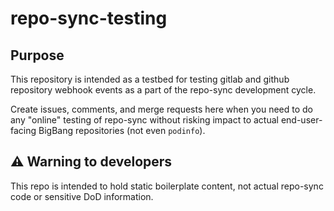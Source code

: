 # repo-sync-testing

## Purpose

This repository is intended as a testbed for testing gitlab and github repository webhook events as a part of the repo-sync development cycle.

Create issues, comments, and merge requests here when you need to do any "online" testing of repo-sync without risking impact to actual end-user-facing BigBang repositories (not even `podinfo`).

## ⚠️ Warning to developers

This repo is intended to hold static boilerplate content, not actual repo-sync code or sensitive DoD information.
